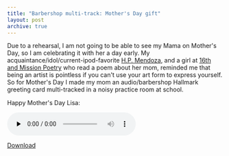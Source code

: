 ```yaml
---
title: "Barbershop multi-track: Mother's Day gift"
layout: post
archive: true
---
```


Due to a rehearsal, I am not going to be able to see my Mama on Mother's Day, so I am celebrating it with her a day early. My acquaintance/idol/current-ipod-favorite <a href="http://www.hpmendoza.com/">H.P. Mendoza</a>, and a girl at <a href="http://www.16thmission.com/">16th and Mission Poetry</a> who read a poem about her mom, reminded me that being an artist is pointless if you can't use your art form to express yourself.  So for Mother's Day I made my mom an audio/barbershop Hallmark greeting card multi-tracked in a noisy practice room at school.

Happy Mother's Day Lisa:

<audio id="wp_mep_47" src="http://jordaneldredge.com/uploads/2008/05/mama.mp3" type="audio/mp3"    controls="controls" preload="none"  ></audio>

<a href="http://jordaneldredge.com/uploads/2008/05/mama.mp3">Download</a>

